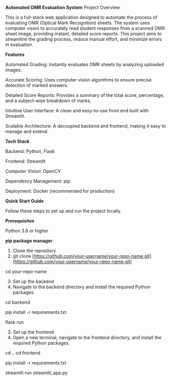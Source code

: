 **Automated OMR Evaluation System**
Project Overview


This is a full-stack web application designed to automate the process of evaluating OMR (Optical Mark Recognition) sheets. The system uses computer vision to accurately read student responses from a scanned OMR sheet image, providing instant, detailed score reports. This project aims to streamline the grading process, reduce manual effort, and minimize errors in evaluation.

**Features**

Automated Grading: Instantly evaluates OMR sheets by analyzing uploaded images.

Accurate Scoring: Uses computer vision algorithms to ensure precise detection of marked answers.

Detailed Score Reports: Provides a summary of the total score, percentage, and a subject-wise breakdown of marks.

Intuitive User Interface: A clean and easy-to-use front end built with Streamlit.

Scalable Architecture: A decoupled backend and frontend, making it easy to manage and extend.


**Tech Stack**

Backend: Python, Flask

Frontend: Streamlit

Computer Vision: OpenCV

Dependency Management: pip

Deployment: Docker (recommended for production)

**Quick Start Guide**

Follow these steps to set up and run the project locally.

**Prerequisites**

Python 3.8 or higher

**pip package manager**

1. Clone the repository
2. git clone [https://github.com/your-username/your-repo-name.git](https://github.com/your-username/your-repo-name.git)

cd your-repo-name

3. Set up the backend
4. Navigate to the backend directory and install the required Python packages.

cd backend

pip install -r requirements.txt

flask run

3. Set up the frontend
4. Open a new terminal, navigate to the frontend directory, and install the required Python packages.

cd ..
cd frontend

pip install -r requirements.txt

streamlit run streamlit_app.py



